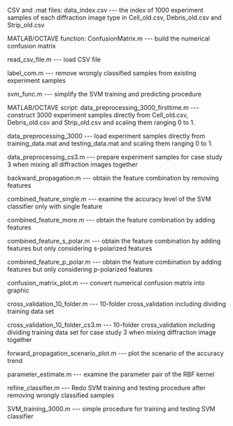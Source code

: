 CSV and .mat files:
data_index.csv
--- the index of 1000 experiment samples of each diffraction image type in Cell_old.csv, Debris_old.csv and Strip_old.csv 

MATLAB/OCTAVE function:
ConfusionMatrix.m
--- build the numerical confusion matrix

read_csv_file.m
--- load CSV file 

label_com.m
--- remove wrongly classified samples from existing experiment samples

svm_func.m
--- simplify the SVM training and predicting procedure 


MATLAB/OCTAVE script:
data_preprocessing_3000_firsttime.m
--- construct 3000 experiment samples directly from Cell_old.csv, Debris_old.csv and Strip_old.csv and scaling them ranging 0 to 1. 

data_preprocessing_3000
--- load experiment samples directly from training_data.mat and testing_data.mat and scaling them ranging 0 to 1.

data_preprocessing_cs3.m
--- prepare experiment samples for case study 3 when mixing all diffraction images together

backward_propagation.m
--- obtain the feature combination by removing features

combined_feature_single.m
--- examine the accuracy level of the SVM classifier only with single feature

combined_feature_more.m
--- obtain the feature combination by adding features

combined_feature_s_polar.m
--- obtain the feature combination by adding features but only considering s-polarized features

combined_feature_p_polar.m
--- obtain the feature combination by adding features but only considering p-polarized features

confusion_matrix_plot.m
--- convert numerical confusion matrix into graphic

cross_validation_10_folder.m
--- 10-folder cross_validation including dividing training data set

cross_validation_10_folder_cs3.m
--- 10-folder cross_validation including dividing training data set for case study 3 when mixing diffraction image together

forward_propagation_scenario_plot.m
--- plot the scenario of the accuracy trend

parameter_estimate.m
--- examine the parameter pair of the RBF kernel

refine_classifier.m
--- Redo SVM training and testing procedure after removing wrongly classified samples

SVM_training_3000.m
--- simple procedure for training and testing SVM classifier




